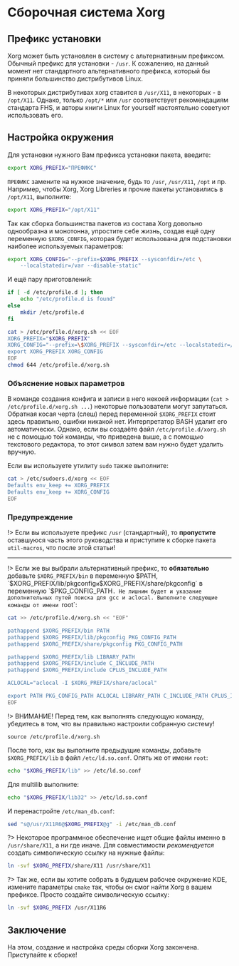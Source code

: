 # Сборочная система Xorg

## Префикс установки
Xorg может быть установлен в систему с альтернативным префиксом. Обычный префикс для установки - `/usr`. К сожалению, на данный момент нет стандартного альтернативного префикса, который бы приняли большинство дистрибутивов Linux.

В некоторых дистрибутивах xorg ставится в `/usr/X11`, в некоторых - в `/opt/X11`. Однако, только `/opt/*` или `/usr` соответствует рекомендациям стандарта FHS, и авторы книги Linux for yourself настоятельно советуют использовать его.

## Настройка окружения
Для установки нужного Вам префикса установки пакета, введите:

```bash
export XORG_PREFIX="ПРЕФИКС"
```

`ПРЕФИКС` замените на нужное значение, будь то `/usr`, `/usr/X11`, `/opt` и пр. Например, чтобы Xorg, Xorg Libreries и прочие пакеты установились в `/opt/X11`, выполните:

```bash
export XORG_PREFIX="/opt/X11"
```

Так как сборка большинства пакетов из состава Xorg довольно однообразна и монотонна, упростите себе жизнь, создав ещё одну переменную `$XORG_CONFIG`, которая будет использована для подстановки наиболее используемых параметров:
```bash
export XORG_CONFIG="--prefix=$XORG_PREFIX --sysconfdir=/etc \
    --localstatedir=/var --disable-static"
```

И ещё пару приготовлений:

```bash
if [ -d /etc/profile.d ]; then
	echo "/etc/profile.d is found"
else
	mkdir /etc/profile.d
fi

cat > /etc/profile.d/xorg.sh << EOF
XORG_PREFIX="$XORG_PREFIX"
XORG_CONFIG="--prefix=\$XORG_PREFIX --sysconfdir=/etc --localstatedir=/var --disable-static"
export XORG_PREFIX XORG_CONFIG
EOF
chmod 644 /etc/profile.d/xorg.sh
```

### Объяснение новых параметров
В команде создания конфига и записи в него некоей информации (`cat > /etc/profile.d/xorg.sh ...`) некоторые пользователи могут запутаться. Обратная косая черта (слеш) перед переменной `$XORG_PREFIX` стоит здесь правильно, ошибки никакой нет. Интерпретатор BASH удалит его автоматически. Однако, если вы создаёте файл `/etc/profile.d/xorg.sh` не с помощью той команды, что приведена выше, а с помощью текстового редактора, то этот символ затем вам нужно будет удалить вручную.

Если вы используете утилиту `sudo` также выполните:

```bash
cat > /etc/sudoers.d/xorg << EOF
Defaults env_keep += XORG_PREFIX
Defaults env_keep += XORG_CONFIG
EOF
```

### Предупреждение
!> Если вы используете префикс `/usr` (стандартный), то **пропустите** оставшуюся часть этого руководства и приступите к сборке пакета `util-macros`, что после этой статьи!

***
!> Если же вы выбрали альтернативный префикс, то **обязательно** добавьте `$XORG_PREFIX/bin` в переменную $PATH, `$XORG_PREFIX/lib/pkgconfig` и `$XORG_PREFIX/share/pkgconfig` в переменную `$PKG_CONFIG_PATH`. Не лишним будет и указание дополнительных путей поиска для gcc и aclocal. Выполните следующие команды от имени `root`:
```bash
cat >> /etc/profile.d/xorg.sh << "EOF"

pathappend $XORG_PREFIX/bin PATH
pathappend $XORG_PREFIX/lib/pkgconfig PKG_CONFIG_PATH
pathappend $XORG_PREFIX/share/pkgconfig PKG_CONFIG_PATH

pathappend $XORG_PREFIX/lib LIBRARY_PATH
pathappend $XORG_PREFIX/include C_INCLUDE_PATH
pathappend $XORG_PREFIX/include CPLUS_INCLUDE_PATH

ACLOCAL="aclocal -I $XORG_PREFIX/share/aclocal"

export PATH PKG_CONFIG_PATH ACLOCAL LIBRARY_PATH C_INCLUDE_PATH CPLUS_INCLUDE_PATH
EOF
```

!> ВНИМАНИЕ! Перед тем, как выполнять следующую команду, убедитесь в том, что вы правильно настроили собранную систему!

```
source /etc/profile.d/xorg.sh
```

После того, как вы выполните предыдущие команды, добавьте `$XORG_PREFIX/lib` в файл `/etc/ld.so.conf`. Опять же от имени `root`:
```bash
echo "$XORG_PREFIX/lib" >> /etc/ld.so.conf
```

Для multilib выполните:

```bash
echo "$XORG_PREFIX/lib32" >> /etc/ld.so.conf
```

И перенастройте `/etc/man_db.conf`:
```bash
sed "s@/usr/X11R6@$XORG_PREFIX@g" -i /etc/man_db.conf
```

?> Некоторое программное обеспечение ищет общие файлы именно в `/usr/share/X11`, а ни где иначе. Для совместимости *рекомендуется* создать символическую ссылку на нужные файлы:

```bash
ln -svf $XORG_PREFIX/share/X11 /usr/share/X11
```

?> Так же, если вы хотите собрать в будущем рабочее окружение KDE, измените параметры `cmake` так, чтобы он смог найти Xorg в вашем префиксе. Просто создайте символическую ссылку:

```bash
ln -svf $XORG_PREFIX /usr/X11R6
```

## Заключение
На этом, создание и настройка среды сборки Xorg закончена. Приступайте к сборке!
